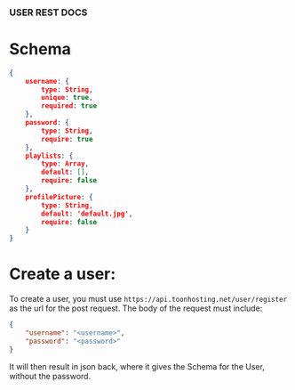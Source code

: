### USER REST DOCS

# Schema
```json
{
    username: {
        type: String,
        unique: true,
        required: true
    },
    password: {
        type: String,
        require: true
    },
    playlists: {
        type: Array,
        default: [],
        require: false
    },
    profilePicture: {
        type: String,
        default: 'default.jpg',
        require: false
    }
}
```


# Create a user:

To create a user, you must use `https://api.toonhosting.net/user/register` as the url for the post request. The body of the request must include:
```json
{
    "username": "<username>",
    "password": "<password>"
}
```
It will then result in json back, where it gives the Schema for the User, without the password. 